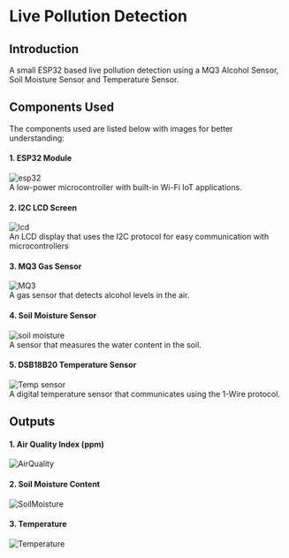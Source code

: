 # Live Pollution Detection

## Introduction
A small ESP32 based live pollution detection using a MQ3 Alcohol Sensor, Soil Moisture Sensor and Temperature Sensor.

## Components Used
The components used are listed below with images for better understanding: 
 
#### 1. ESP32 Module
![esp32](https://github.com/radguy02/Pollution_Detection/blob/main/img/esp.jpg)</br>
A low-power microcontroller with built-in Wi-Fi IoT applications.

#### 2. I2C LCD Screen
![lcd](https://github.com/radguy02/Pollution_Detection/blob/main/img/lcd.jpg)</br>
An LCD display that uses the I2C protocol for easy communication with microcontrollers

#### 3. MQ3 Gas Sensor
![MQ3](https://github.com/radguy02/Pollution_Detection/blob/main/img/mq3.jpg)</br>
A gas sensor that detects alcohol levels in the air.

#### 4. Soil Moisture Sensor
![soil moisture](https://github.com/radguy02/Pollution_Detection/blob/main/img/soil.jpg)</br>
A sensor that measures the water content in the soil.

#### 5. DSB18B20 Temperature Sensor
![Temp sensor](https://github.com/radguy02/Pollution_Detection/blob/main/img/temp.jpg)</br>
A digital temperature sensor that communicates using the 1-Wire protocol.

## Outputs
#### 1. Air Quality Index (ppm)
![AirQuality](https://github.com/radguy02/Pollution_Detection/blob/main/img/aqi_output.jpg)

#### 2. Soil Moisture Content
![SoilMoisture](https://github.com/radguy02/Pollution_Detection/blob/main/img/moisture_output.jpg)

#### 3. Temperature
![Temperature](https://github.com/radguy02/Pollution_Detection/blob/main/img/temp_output.jpg)
